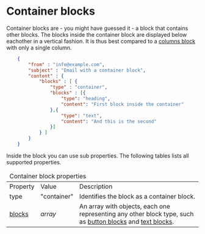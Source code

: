 # Container blocks

Container blocks are - you might have guessed it - a block that contains other
blocks. The blocks inside the container block are displayed below eachother in
a vertical fashion. It is thus best compared to a
<a href="/support/json/block-columns">columns block</a> with only a single column.

````json
    {
        "from" : "info@example.com",
        "subject" : "Email with a container block",
        "content" : {
            "blocks" : [ {
                "type" : "container",
                "blocks" : [{
                    "type": "heading",
                    "content": "First block inside the container"
                },{
                    "type": "text",
                    "content": "And this is the second"
                }]
            } ]
        }
    }
````
Inside the block you can use sub properties. The following tables lists all supported properties.

<table class="info">
    <thead>
        <tr>
            <td colspan="3">Container block properties</td>
        </tr>
    </thead>
    <tbody>
        <tr class="thead">
            <td>Property</td>
            <td>Value</td>
            <td>Description</td>
        </tr>
        <tr>
            <td>type</td>
            <td>"container"</td>
            <td>Identifies the block as a container block.</td>
        </tr>
        <tr>
            <td><a href="/support/json/property-blocks">blocks</a></td>
            <td><em>array</em></td>
            <td>
                An array with objects, each one representing any other block type,
                such as <a href="/support/json/block-button">button blocks</a> and
                <a href="/support/json/block-text">text blocks</a>.
            </td>
        </tr>
    </tbody>
</table>
